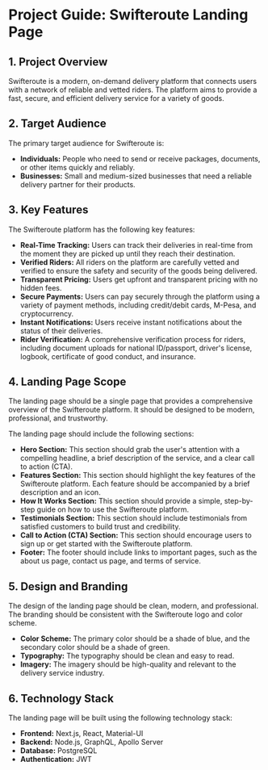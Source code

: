 # Project Guide: Swifteroute Landing Page

## 1. Project Overview

Swifteroute is a modern, on-demand delivery platform that connects users with a network of reliable and vetted riders. The platform aims to provide a fast, secure, and efficient delivery service for a variety of goods.

## 2. Target Audience

The primary target audience for Swifteroute is:

*   **Individuals:** People who need to send or receive packages, documents, or other items quickly and reliably.
*   **Businesses:** Small and medium-sized businesses that need a reliable delivery partner for their products.

## 3. Key Features

The Swifteroute platform has the following key features:

*   **Real-Time Tracking:** Users can track their deliveries in real-time from the moment they are picked up until they reach their destination.
*   **Verified Riders:** All riders on the platform are carefully vetted and verified to ensure the safety and security of the goods being delivered.
*   **Transparent Pricing:** Users get upfront and transparent pricing with no hidden fees.
*   **Secure Payments:** Users can pay securely through the platform using a variety of payment methods, including credit/debit cards, M-Pesa, and cryptocurrency.
*   **Instant Notifications:** Users receive instant notifications about the status of their deliveries.
*   **Rider Verification:** A comprehensive verification process for riders, including document uploads for national ID/passport, driver's license, logbook, certificate of good conduct, and insurance.

## 4. Landing Page Scope

The landing page should be a single page that provides a comprehensive overview of the Swifteroute platform. It should be designed to be modern, professional, and trustworthy.

The landing page should include the following sections:

*   **Hero Section:** This section should grab the user's attention with a compelling headline, a brief description of the service, and a clear call to action (CTA).
*   **Features Section:** This section should highlight the key features of the Swifteroute platform. Each feature should be accompanied by a brief description and an icon.
*   **How It Works Section:** This section should provide a simple, step-by-step guide on how to use the Swifteroute platform.
*   **Testimonials Section:** This section should include testimonials from satisfied customers to build trust and credibility.
*   **Call to Action (CTA) Section:** This section should encourage users to sign up or get started with the Swifteroute platform.
*   **Footer:** The footer should include links to important pages, such as the about us page, contact us page, and terms of service.

## 5. Design and Branding

The design of the landing page should be clean, modern, and professional. The branding should be consistent with the Swifteroute logo and color scheme.

*   **Color Scheme:** The primary color should be a shade of blue, and the secondary color should be a shade of green.
*   **Typography:** The typography should be clean and easy to read.
*   **Imagery:** The imagery should be high-quality and relevant to the delivery service industry.

## 6. Technology Stack

The landing page will be built using the following technology stack:

*   **Frontend:** Next.js, React, Material-UI
*   **Backend:** Node.js, GraphQL, Apollo Server
*   **Database:** PostgreSQL
*   **Authentication:** JWT
